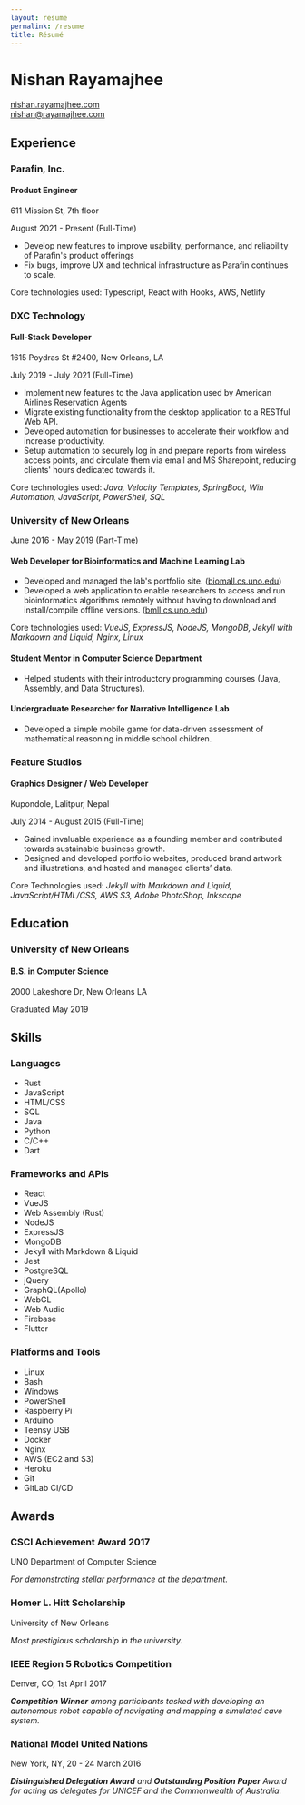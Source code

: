 ```yaml
---
layout: resume 
permalink: /resume
title: Résumé
---
```


# Nishan Rayamajhee

[nishan.rayamajhee.com](https://nishan.rayamajhee.com)  
<nishan@rayamajhee.com>

## Experience

### Parafin, Inc.
#### Product Engineer

611 Mission St, 7th floor

August 2021 - Present (Full-Time)

- Develop new features to improve usability, performance, and reliability of Parafin's product offerings
- Fix bugs, improve UX and technical infrastructure as Parafin continues to scale.

Core technologies used: Typescript, React with Hooks, AWS, Netlify

### DXC Technology
#### Full-Stack Developer

1615 Poydras St #2400, New Orleans, LA  

July 2019 - July 2021 (Full-Time)

- Implement new features to the Java application used by American Airlines Reservation Agents
- Migrate existing functionality from the desktop application to a RESTful Web API.
- Developed automation for businesses to accelerate their workflow and increase productivity.
- Setup automation to securely log in and prepare reports from wireless access points, and circulate them via email and MS Sharepoint, reducing clients' hours dedicated towards it.

Core technologies used: _Java, Velocity Templates, SpringBoot, Win Automation, JavaScript, PowerShell, SQL_

### University of New Orleans
June 2016 - May 2019  (Part-Time)

#### Web Developer for Bioinformatics and Machine Learning Lab

- Developed and managed the lab's portfolio site. \([biomall.cs.uno.edu](https://biomall.cs.uno.edu)\)
- Developed a web application to enable researchers to access and run bioinformatics algorithms remotely without having to download and install/compile offline versions. \([bmll.cs.uno.edu](https://bmll.cs.uno.edu)\)

Core technologies used: _VueJS, ExpressJS, NodeJS, MongoDB, Jekyll with Markdown and Liquid, Nginx, Linux_

#### Student Mentor in Computer Science Department

- Helped students with their introductory programming courses (Java, Assembly, and Data Structures).

#### Undergraduate Researcher for Narrative Intelligence Lab

- Developed a simple mobile game for data-driven assessment of mathematical reasoning in middle school children.

### Feature Studios
#### Graphics Designer / Web Developer

Kupondole, Lalitpur, Nepal  

July 2014 - August 2015 (Full-Time)


- Gained invaluable experience as a founding member and contributed towards sustainable business growth.
- Designed and developed portfolio websites, produced brand artwork and illustrations, and hosted and managed clients’ data.

Core Technologies used: _Jekyll with Markdown and Liquid, JavaScript/HTML/CSS, AWS S3, Adobe PhotoShop, Inkscape_


## Education

### University of New Orleans
#### B.S. in Computer Science

2000 Lakeshore Dr, New Orleans LA  

Graduated May 2019

## Skills

### Languages

- Rust
- JavaScript
- HTML/CSS
- SQL
- Java
- Python
- C/C++
- Dart

### Frameworks and APIs 

- React
- VueJS
- Web Assembly (Rust)
- NodeJS
- ExpressJS
- MongoDB
- Jekyll with Markdown & Liquid
- Jest
- PostgreSQL
- jQuery
- GraphQL(Apollo)
- WebGL
- Web Audio
- Firebase
- Flutter

### Platforms and Tools

- Linux
- Bash
- Windows
- PowerShell
- Raspberry Pi
- Arduino
- Teensy USB
- Docker
- Nginx
- AWS (EC2 and S3)
- Heroku
- Git
- GitLab CI/CD

## Awards

### CSCI Achievement Award 2017

UNO Department of Computer Science

_For demonstrating stellar performance at the department._

### Homer L. Hitt Scholarship

University of New Orleans  

_Most prestigious scholarship in the university._


### IEEE Region 5 Robotics Competition

Denver, CO, 1st April 2017  

_**Competition Winner** among participants tasked with developing an autonomous robot capable of navigating and mapping a simulated cave system._

### National Model United Nations

New York, NY, 20 - 24 March 2016  

_**Distinguished Delegation Award** and **Outstanding Position Paper** Award for acting as delegates for UNICEF and the Commonwealth of Australia._
